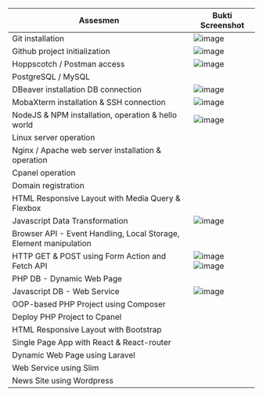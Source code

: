 Assesmen| Bukti Screenshot
---|---
Git installation |![image](https://user-images.githubusercontent.com/112860202/209048502-c529e287-c471-4774-85dc-34b69ed91ebf.png)
Github project initialization |![image](https://user-images.githubusercontent.com/112860202/209048823-278f7f5d-0fb0-4cb9-b04a-abad31a7af7d.png)
Hoppscotch / Postman access | ![image](https://user-images.githubusercontent.com/112860202/210160257-002f75be-85a0-4e58-be1b-195ef1bfd4a5.png)
PostgreSQL / MySQL |
DBeaver installation DB connection | ![image](https://user-images.githubusercontent.com/112860202/210160329-84b0d6ea-c9b7-46aa-be3d-5ed5e80fd358.png)
MobaXterm installation & SSH connection |![image](https://user-images.githubusercontent.com/112860202/209049521-8236aa36-bb7e-467f-80c7-29053ce1b3bd.png)
NodeJS & NPM installation, operation & hello world |![image](https://user-images.githubusercontent.com/112860202/209049271-e4da25da-246c-4fba-ae52-83fac5019674.png)
Linux server operation |
Nginx / Apache web server installation & operation |
Cpanel operation |
Domain registration |
HTML Responsive Layout with Media Query & Flexbox |
Javascript Data Transformation | ![image](https://user-images.githubusercontent.com/112860202/210160360-dcf312b1-1640-4096-a7a8-21bb69780ee3.png)
Browser API - Event Handling, Local Storage, Element manipulation |
HTTP GET & POST using Form Action and Fetch API | ![image](https://user-images.githubusercontent.com/112860202/210160505-8d5ce4ab-e611-4894-8745-76fd9989e4ed.png) ![image](https://user-images.githubusercontent.com/112860202/210160512-88dbafa4-bd1f-46de-b5da-1326c4283c5b.png)
PHP DB - Dynamic Web Page |
Javascript DB - Web Service | ![image](https://user-images.githubusercontent.com/112860202/210160428-d581dd4e-8a31-4c3d-8a32-e18674b153df.png)
OOP-based PHP Project using Composer |
Deploy PHP Project to Cpanel |
HTML Responsive Layout with Bootstrap |
Single Page App with React & React-router |
Dynamic Web Page using Laravel |
Web Service using Slim |
News Site using Wordpress |
